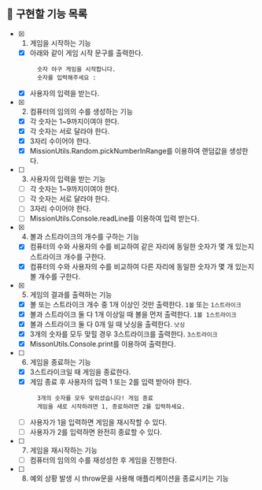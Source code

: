 ## 📌 구현할 기능 목록

- [x] 1. 게임을 시작하는 기능
  - [x] 아래와 같이 게임 시작 문구를 출력한다.
    ```
      숫자 야구 게임을 시작합니다.
      숫자를 입력해주세요 :
    ```
  - [x] 사용자의 입력을 받는다.

- [x] 2. 컴퓨터의 임의의 수를 생성하는 기능
  - [x] 각 숫자는 1~9까지이여야 한다.
  - [x] 각 숫자는 서로 달라야 한다.
  - [x] 3자리 수이어야 한다.
  - [x] MissionUtils.Random.pickNumberInRange를 이용하여 랜덤값을 생성한다.

- [ ] 3. 사용자의 입력을 받는 기능
  - [ ] 각 숫자는 1~9까지이여야 한다.
  - [ ] 각 숫자는 서로 달라야 한다.
  - [ ] 3자리 수이어야 한다.
  - [ ] MissionUtils.Console.readLine를 이용하여 입력 받는다.

- [x] 4. 볼과 스트라이크의 개수를 구하는 기능
  - [x] 컴퓨터의 수와 사용자의 수를 비교하여 같은 자리에 동일한 숫자가 몇 개 있는지 스트라이크 개수를 구한다.
  - [x] 컴퓨터의 수와 사용자의 수를 비교하여 다른 자리에 동일한 숫자가 몇 개 있는지 볼 개수를 구한다.

- [x] 5. 게임의 결과를 출력하는 기능
  - [x] 볼 또는 스트라이크 개수 중 1개 이상인 것만 출력한다. `1볼` 또는 `1스트라이크`
  - [x] 볼과 스트라이크 둘 다 1개 이상일 때 볼을 먼저 출력한다. `1볼 1스트라이크`
  - [x] 볼과 스트라이크 둘 다 0개 일 때 낫싱을 출력한다. `낫싱`
  - [x] 3개의 숫자를 모두 맞힐 경우 3스트라이크를 출력한다. `3스트라이크`
  - [x] MissonUtils.Console.print를 이용하여 출력한다.

- [ ] 6. 게임을 종료하는 기능
  - [x] 3스트라이크일 때 게임을 종료한다.
  - [x] 게임 종료 후 사용자의 입력 1 또는 2를 입력 받아야 한다.
    ```
      3개의 숫자를 모두 맞히셨습니다! 게임 종료
      게임을 새로 시작하려면 1, 종료하려면 2를 입력하세요.
    ```
  - [ ] 사용자가 1을 입력하면 게임을 재시작할 수 있다.
  - [ ] 사용자가 2를 입력하면 완전히 종료할 수 있다.

- [ ] 7. 게임을 재시작하는 기능
  - [ ] 컴퓨터의 임의의 수를 재성성한 후 게임을 진행한다.

- [ ] 8. 예외 상황 발생 시 throw문을 사용해 애플리케이션을 종료시키는 기능
